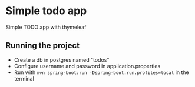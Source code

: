 # Simple todo app

Simple TODO app with thymeleaf

## Running the project

- Create a db in postgres named "todos"
- Configure username and password in application.properties
- Run with `mvn spring-boot:run -Dspring-boot.run.profiles=local` in the terminal

